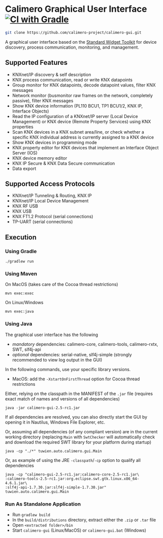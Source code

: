 Calimero Graphical User Interface [![CI with Gradle](https://github.com/calimero-project/calimero-gui/actions/workflows/gradle.yml/badge.svg)](https://github.com/calimero-project/calimero-gui/actions/workflows/gradle.yml)
=================================

~~~ sh
git clone https://github.com/calimero-project/calimero-gui.git
~~~

A graphical user interface based on the [Standard Widget Toolkit](https://www.eclipse.org/swt/) for device discovery, process communication, monitoring, and management.

Supported Features
------------------

* KNXnet/IP discovery & self description
* KNX process communication, read or write KNX datapoints
* Group monitor for KNX datapoints, decode datapoint values, filter KNX messages
* Network monitor (busmonitor raw frames on the network, completely passive), filter KNX messages
* Show KNX device information (PL110 BCU1, TP1 BCU1/2, KNX IP, Interface Objects)
* Read the IP configuration of a KNXnet/IP server (Local Device Management) or KNX device (Remote Property Services) using KNX properties
* Scan KNX devices in a KNX subnet area/line, or check whether a specific KNX individual address is currently assigned to a KNX device
* Show KNX devices in programming mode
* KNX property editor for KNX devices that implement an Interface Object Server (IOS)
* KNX device memory editor
* KNX IP Secure & KNX Data Secure communication
* Data export

Supported Access Protocols
--------------------------

* KNXnet/IP Tunneling & Routing, KNX IP
* KNXnet/IP Local Device Management
* KNX RF USB
* KNX USB
* KNX FT1.2 Protocol (serial connections)
* TP-UART (serial connections)

Execution
---------

### Using Gradle

	./gradlew run

### Using Maven

On MacOS (takes care of the Cocoa thread restrictions)

	mvn exec:exec

On Linux/Windows

	mvn exec:java

### Using Java

The graphical user interface has the following 

* _mandatory_ dependencies: calimero-core, calimero-tools, calimero-rxtx, SWT, slf4j-api
* _optional_ dependencies: serial-native, slf4j-simple (strongly recommended to view log output in the GUI)

In the following commands, use your specific library versions.

* MacOS: add the `-XstartOnFirstThread` option for Cocoa thread restrictions

Either, relying on the classpath in the MANIFEST of the `.jar` file (requires exact match of names and versions of all dependencies)

	java -jar calimero-gui-2.5-rc1.jar

If all dependencies are resolved, you can also directly start the GUI by opening it in Nautilus, Windows File Explorer, etc.

Or, assuming all dependencies (of any compliant version) are in the current working directory (replacing `Main` with `SwtChecker` will automatically check and download the required SWT library for your platform during startup)

	java -cp "./*" tuwien.auto.calimero.gui.Main

Or, as example of using the JRE `-classpath`/`-cp` option to qualify all dependencies

	java -cp "calimero-gui-2.5-rc1.jar:calimero-core-2.5-rc1.jar\
	:calimero-tools-2.5-rc1.jar:org.eclipse.swt.gtk.linux.x86_64-4.6.1.jar\
	:slf4j-api-1.7.30.jar:slf4j-simple-1.7.30.jar" tuwien.auto.calimero.gui.Main

### Run As Standalone Application
* Run `gradlew build`
* In the `build/distributions` directory, extract either the `.zip` or `.tar` file
* Open `<extracted folder>/bin`
* Start `calimero-gui` (Linux/MacOS) or `calimero-gui.bat` (Windows)
